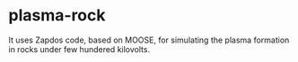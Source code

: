 # plasma-rock
It uses Zapdos code, based on MOOSE, for simulating the plasma formation in rocks under few hundered kilovolts.

